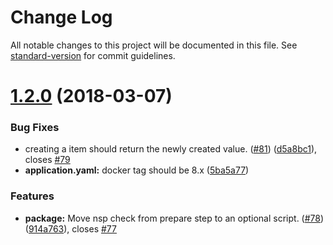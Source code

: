 # Change Log

All notable changes to this project will be documented in this file. See [standard-version](https://github.com/conventional-changelog/standard-version) for commit guidelines.

<a name="1.2.0"></a>
# [1.2.0](https://github.com/bucharest-gold/nodejs-rest-http-crud/compare/v1.1.1...v1.2.0) (2018-03-07)


### Bug Fixes

* creating a item should return the newly created value. ([#81](https://github.com/bucharest-gold/nodejs-rest-http-crud/issues/81)) ([d5a8bc1](https://github.com/bucharest-gold/nodejs-rest-http-crud/commit/d5a8bc1)), closes [#79](https://github.com/bucharest-gold/nodejs-rest-http-crud/issues/79)
* **application.yaml:** docker tag should be 8.x ([5ba5a77](https://github.com/bucharest-gold/nodejs-rest-http-crud/commit/5ba5a77))


### Features

* **package:** Move nsp check from prepare step to an optional script. ([#78](https://github.com/bucharest-gold/nodejs-rest-http-crud/issues/78)) ([914a763](https://github.com/bucharest-gold/nodejs-rest-http-crud/commit/914a763)), closes [#77](https://github.com/bucharest-gold/nodejs-rest-http-crud/issues/77)

